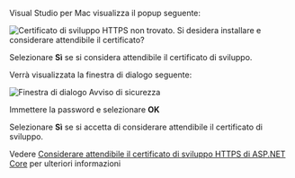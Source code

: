Visual Studio per Mac visualizza il popup seguente:

![Certificato di sviluppo HTTPS non trovato. Si desidera installare e considerare attendibile il certificato?](~/getting-started/_static/trustCertMac.png)

Selezionare **Sì** se si considera attendibile il certificato di sviluppo.

Verrà visualizzata la finestra di dialogo seguente:

![Finestra di dialogo Avviso di sicurezza](~/getting-started/_static/certMac.png)

Immettere la password e selezionare **OK**

Selezionare **Sì** se si accetta di considerare attendibile il certificato di sviluppo.

Vedere [Considerare attendibile il certificato di sviluppo HTTPS di ASP.NET Core](xref:security/enforcing-ssl#trust-the-aspnet-core-https-development-certificate-on-windows-and-macos) per ulteriori informazioni